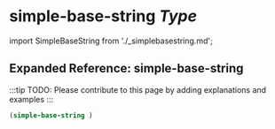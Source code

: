 # **simple-base-string** *Type*

import SimpleBaseString from './_simplebasestring.md';

<SimpleBaseString />

## Expanded Reference: simple-base-string

:::tip
TODO: Please contribute to this page by adding explanations and examples
:::

```lisp
(simple-base-string )
```
